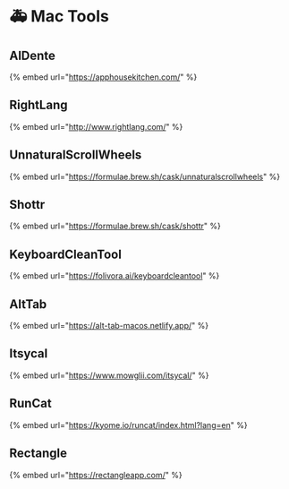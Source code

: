 # 🚑 Mac Tools

## AlDente

{% embed url="https://apphousekitchen.com/" %}

## RightLang

{% embed url="http://www.rightlang.com/" %}

## UnnaturalScrollWheels

{% embed url="https://formulae.brew.sh/cask/unnaturalscrollwheels" %}

## Shottr

{% embed url="https://formulae.brew.sh/cask/shottr" %}

## KeyboardCleanTool

{% embed url="https://folivora.ai/keyboardcleantool" %}

## AltTab

{% embed url="https://alt-tab-macos.netlify.app/" %}

## Itsycal

{% embed url="https://www.mowglii.com/itsycal/" %}

## RunCat

{% embed url="https://kyome.io/runcat/index.html?lang=en" %}

## Rectangle

{% embed url="https://rectangleapp.com/" %}

